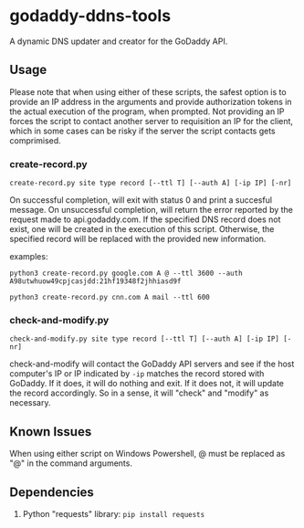 # godaddy-ddns-tools
A dynamic DNS updater and creator for the GoDaddy API.

## Usage
Please note that when using either of these scripts, the safest option is to provide an IP address in the arguments and provide authorization tokens in the actual execution of the program, when prompted. Not providing an IP forces the script to contact another server to requisition an IP for the client, which in some cases can be risky if the server the script contacts gets comprimised. 

### create-record.py

`create-record.py site type record [--ttl T] [--auth A] [-ip IP] [-nr]`

On successful completion, will exit with status 0 and print a succesful message. On unsuccessful completion, will return the error reported by the request made to api.godaddy.com. If the specified DNS record does not exist, one will be created in the execution of this script. Otherwise, the specified record will be replaced with the provided new information.

examples: 

`python3 create-record.py google.com A @ --ttl 3600 --auth A98utwhuow49cpjcasjdd:21hf19348f2jhhiasd9f`

`python3 create-record.py cnn.com A mail --ttl 600`

### check-and-modify.py

`check-and-modify.py site type record [--ttl T] [--auth A] [-ip IP] [-nr]`

check-and-modify will contact the GoDaddy API servers and see if the host computer's IP or IP indicated by `-ip` matches the record stored with GoDaddy. If it does, it will do nothing and exit. If it does not, it will update the record accordingly. So in a sense, it will "check" and "modify" as necessary.

## Known Issues
When using either script on Windows Powershell, @ must be replaced as "@" in the command arguments.

## Dependencies

1. Python "requests" library: `pip install requests`
